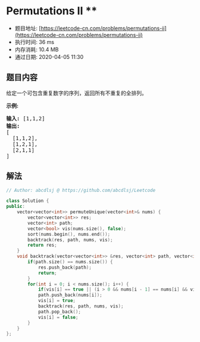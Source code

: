 # Permutations II **
- 题目地址: [https://leetcode-cn.com/problems/permutations-ii](https://leetcode-cn.com/problems/permutations-ii)
- 执行时间: 36 ms
- 内存消耗: 10.4 MB
- 通过日期: 2020-04-05 11:30

## 题目内容
<p>给定一个可包含重复数字的序列，返回所有不重复的全排列。</p>

<p><strong>示例:</strong></p>

<pre><strong>输入:</strong> [1,1,2]
<strong>输出:</strong>
[
  [1,1,2],
  [1,2,1],
  [2,1,1]
]</pre>


## 解法
```cpp
// Author: abcdlsj @ https://github.com/abcdlsj/Leetcode

class Solution {
public:
    vector<vector<int>> permuteUnique(vector<int>& nums) {
        vector<vector<int>> res;
        vector<int> path;
        vector<bool> vis(nums.size(), false);
        sort(nums.begin(), nums.end());
        backtrack(res, path, nums, vis);
        return res;
    }
    void backtrack(vector<vector<int>> &res, vector<int> path, vector<int> nums, vector<bool> vis) {
        if(path.size() == nums.size()) {
            res.push_back(path);
            return;
        }
        for(int i = 0; i < nums.size(); i++) {
            if(vis[i] == true || (i > 0 && nums[i - 1] == nums[i] && vis[i - 1] == false)) continue;
            path.push_back(nums[i]);
            vis[i] = true;
            backtrack(res, path, nums, vis);
            path.pop_back();
            vis[i] = false;
        }
    }
};

```